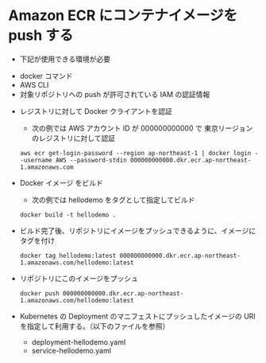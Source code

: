 # Amazon ECR にコンテナイメージを push する

* 下記が使用できる環境が必要
 - docker コマンド
 - AWS CLI 
 - 対象リポジトリへの push が許可されている IAM の認証情報

* レジストリに対して Docker クライアントを認証
  - 次の例では AWS アカウント ID が 000000000000 で 東京リージョンのレジストリに対して認証
  ```
  aws ecr get-login-password --region ap-northeast-1 | docker login --username AWS --password-stdin 000000000000.dkr.ecr.ap-northeast-1.amazonaws.com
  ```
* Docker イメージ をビルド
  - 次の例では hellodemo をタグとして指定してビルド
  ```
  docker build -t hellodemo .

  ```
* ビルド完了後、リポジトリにイメージをプッシュできるように、イメージにタグを付け
  ```
  docker tag hellodemo:latest 000000000000.dkr.ecr.ap-northeast-1.amazonaws.com/hellodemo:latest

  ```
* リポジトリにこのイメージをプッシュ
  ```
  docker push 000000000000.dkr.ecr.ap-northeast-1.amazonaws.com/hellodemo:latest

  ``` 
  
* Kubernetes の Deployment のマニフェストにプッシュしたイメージの URI を指定して利用する。（以下のファイルを参照）
  - deployment-hellodemo.yaml 
  - service-hellodemo.yaml
